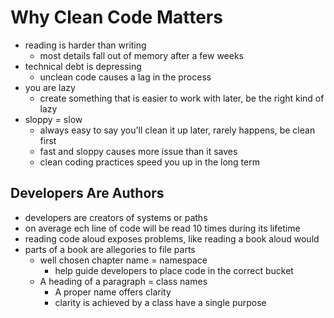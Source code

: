 # Why Clean Code Matters

- reading is harder than writing
    * most details fall out of memory after a few weeks
- technical debt is depressing
    * unclean code causes a lag in the process
- you are lazy
    * create something that is easier to work with later, be the right kind of lazy
- sloppy = slow
    * always easy to say you'll clean it up later, rarely happens, be clean first
    * fast and sloppy causes more issue than it saves
    * clean coding practices speed you up in the long term

## Developers Are Authors

- developers are creators of systems or paths
- on average ech line of code will be read 10 times during its lifetime
- reading code aloud exposes problems, like reading a book aloud would
- parts of a book are allegories to file parts
    * well chosen chapter name = namespace
        * help guide developers to place code in the correct bucket
    * A heading of a paragraph = class names
        * A proper name offers clarity
        * clarity is achieved by a class have a single purpose